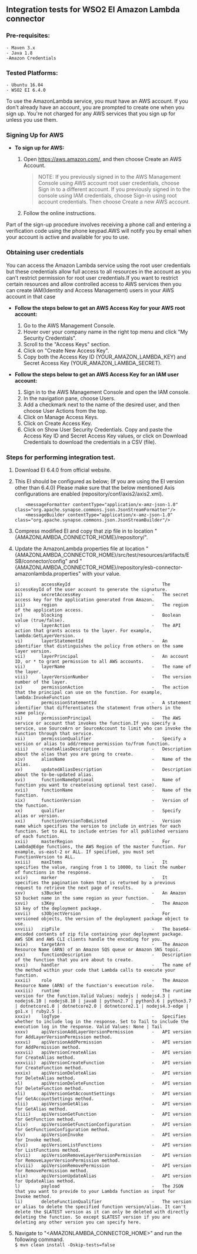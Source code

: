 ﻿## Integration tests for WSO2 EI Amazon Lambda connector
    
### Pre-requisites:

    - Maven 3.x
    - Java 1.8
    -Amazon Credentials

### Tested Platforms: 

    - Ubuntu 16.04
    - WSO2 EI 6.4.0
    
To use the AmazonLambda service, you must have an AWS account. If you don't already have an account, you are prompted to create one when you sign up. You're not charged for any AWS services that you sign up for unless you use them.
### Signing Up for AWS



* **To sign up for AWS:**

    1. Open https://aws.amazon.com/, and then choose Create an AWS Account.

        > NOTE: If you previously signed in to the AWS Management Console using AWS account root user credentials, choose Sign in to a different account. If you previously signed in to the console using IAM credentials, choose Sign-in using root account credentials. Then choose Create a new AWS account.

     2. Follow the online instructions.

Part of the sign-up procedure involves receiving a phone call and entering a verification code using the phone keypad.AWS will notify you by email when your account is active and available for you to use.

### Obtaining user credentials

You can access the Amazon Lambda service using the root user credentials but these credentials allow full access to all resources in the account as you can't restrict permission for root user credentials.If you want to restrict certain resources and allow controlled access to AWS services then you can create IAM(Identity and Access Management) users in your AWS account in that case

* **Follow the steps below to get an AWS Access Key for your AWS root account:**

  1. Go to the AWS Management Console.
  2. Hover over your company name in the right top menu and click "My Security Credentials".
  3. Scroll to the "Access Keys" section.
  4. Click on "Create New Access Key".
  5. Copy both the Access Key ID (YOUR_AMAZON_LAMBDA_KEY) and Secret Access Key (YOUR_AMAZON_LAMBDA_SECRET).

* **Follow the steps below to get an AWS Access Key for an IAM user account:**

  1. Sign in to the AWS Management Console and open the IAM console.
  2. In the navigation pane, choose Users.
  3. Add a checkmark next to the name of the desired user, and then choose User Actions from the top.
  4. Click on Manage Access Keys.
  5. Click on Create Access Key.
  6. Click on Show User Security Credentials. Copy and paste the Access Key ID and Secret Access Key values, or click on Download Credentials to download the credentials in a CSV (file).


### Steps for performing integration test.

 1. Download EI 6.4.0 from official website.

 2. This EI should be configured as below; (If you are using the EI version other than 6.4.0)
    	Please make sure that the below mentioned Axis configurations are enabled (repository/conf/axis2/axis2.xml).

    	    <messageFormatter contentType="application/x-amz-json-1.0"  class="org.apache.synapse.commons.json.JsonStreamFormatter"/>
    	    <messageBuilder contentType="application/x-amz-json-1.0" 	class="org.apache.synapse.commons.json.JsonStreamBuilder"/>

 3. Compress modified EI and copy that zip file in to location "{AMAZONLAMBDA_CONNECTOR_HOME}/repository/".

 4. Update the AmazonLambda properties file at location "{AMAZONLAMBDA_CONNECTOR_HOME}/src/test/resources/artifacts/ESB/connector/config" and "{AMAZONLAMBDA_CONNECTOR_HOME}/repository/esb-connector-amazonlambda.properties" with your value.

        i)        accessKeyId                               -   The accessKeyId of the user account to generate the signature.
        ii)       secretAccessKey                           -   The secret access key for the application generated from Amazon.
        iii)      region                                    -   The region of the application access.
        iv)       blocking                                  -   Boolean value (true/false).
        v)        layerAction                               -   The API action that grants access to the layer. For example, lambda:GetLayerVersion.
        vi)       layerStatementId                          -   An identifier that distinguishes the policy from others on the same layer version.
        vii)      layerPrincipal                            -   An account ID, or * to grant permission to all AWS accounts.
        vii)      layerName                                 -   The name of the layer.
        viii)     layerVersionNumber                        -   The version number of the layer.
        ix)       permissionAction                          -   The action that the principal can use on the function. For example, lambda:InvokeFunction
        x)        permissionStatementId                     -   A statement identifier that differentiates the statement from others in the same policy.
        xi)       permissionPrincipal                       -   The AWS service or account that invokes the function.If you specify a service, use SourceArn or SourceAccount to limit who can invoke the function through that service.
        xii)      permissionQualifier                       -   Specify a version or alias to add/remove permission to/from function.
        xiii)     createAliasDescription                    -   Description about the alias that you are going to create.
        xiv)      aliasName                                 -   Name of the alias.
        xv)       updatedAliasDescription                   -   Description about the to-be-updated alias.
        xvi)      functionNameOptional                      -   Name of function you want to create(using optional test case).
        xvii)     functionName                              -   Name of the function.
        xix)      functionVersion                           -   Version of the function.
        xx)       qualifier                                 -   Specify alias or version.
        xxi)      functionVersionToBeListed                 -   Version name which specifies the version to include in entries for each function. Set to ALL to include entries for all published versions of each function.
        xxii)     masterRegion                              -   For Lambda@Edge functions, the AWS Region of the master function. For example, us-east-2 or ALL. If specified, you must set FunctionVersion to ALL.
        xxiii)    maxItems                                  -   It specifies the value, ranging from 1 to 10000, to limit the number of functions in the response.
        xxiv)     marker                                    -   It specifies the pagination token that is returned by a previous request to retrieve the next page of results.
        xxv)      s3Bucket                                  -   An Amazon S3 bucket name in the same region as your function.
        xxvi)     s3Key                                     -   The Amazon S3 key of the deployment package.
        xxvii)    s3ObjectVersion                           -   For versioned objects, the version of the deployment package object to use.
        xxviii)   zipFile                                   -   The base64-encoded contents of zip file containing your deployment package. AWS SDK and AWS CLI clients handle the encoding for you.
        xxix)     targetArn                                 -   The Amazon Resource Name (ARN) of an Amazon SQS queue or Amazon SNS topic.
        xxx)      functionDescription                       -   Description of the function that you are about to create.
        xxxi)     handler                                   -   The name of the method within your code that Lambda calls to execute your function.
        xxxii)    role                                      -   The Amazon Resource Name (ARN) of the function's execution role.
        xxxiii)   runtime                                   -   The runtime version for the function.Valid Values: nodejs | nodejs4.3 | nodejs6.10 | nodejs8.10 | java8 | python2.7 | python3.6 | python3.7 | dotnetcore1.0 | dotnetcore2.0 | dotnetcore2.1 | nodejs4.3-edge | go1.x | ruby2.5 |.
        xxxiv)    logType                                   -   Specifies whether to include log in the response. Set to Tail to include the execution log in the response. Valid Values: None | Tail 
        xxxv)     apiVersionAddLayerVersionPermission       -   API version for AddLayerVersionPermission method.
        xxxvi)    apiVersionAddPermission                   -   API version for AddPermission method.
        xxxvii)   apiVersionCreateAlias                     -   API version for CreateAlias method.
        xxxviii)  apiVersionCreateFunction                  -   API version for CreateFunction method.
        xxxix)    apiVersionDeleteAlias                     -   API version for DeleteAlias method.
        xl)       apiVersionDeleteFunction                  -   API version for DeleteFunction method.
        xli)      apiVersionGetAccountSettings              -   API version for GetAccountSettings method.
        xlii)     apiVersionGetAlias                        -   API version for GetAlias method.
        xliii)    apiVersionGetFunction                     -   API version for GetFunction method.
        xliv)     apiVersionGetFunctionConfiguration        -   API version for GetFunctionConfiguration method.
        xlv)      apiVersionInvoke                          -   API version for Invoke method.
        xlvi)     apiVersionListFunctions                   -   API version for ListFunctions method.
        xlvii)    apiVersionRemoveLayerVersionPermission    -   API version for RemoveLayerVersionPermission method.
        xlviii)   apiVersionRemovePermission                -   API version for RemovePermission method.
        xlix)     apiVersionUpdateAlias                     -   API version for UpdateAlias method.
        l)        payload                                   -   The JSON that you want to provide to your Lambda function as input for Invoke method.
        li)       deleteFunctionQualifier                   -   The version or alias to delete the specified function version/alias. It can't delete the $LATEST version as it can only be deleted with directly deleting the function. So except $LATEST version if you are deleting any other version you can specify here.


 5. Navigate to "<AMAZONLAMBDA_CONNECTOR_HOME>" and run the following command. <br/>
       ```$ mvn clean install -Dskip-tests=false```
